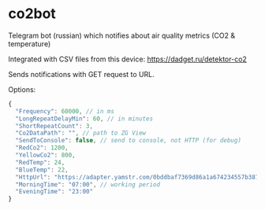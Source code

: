# co2bot
Telegram bot (russian) which notifies about air quality metrics (CO2 &amp; temperature)

Integrated with CSV files from this device: https://dadget.ru/detektor-co2

Sends notifications with GET request to URL.

Options:
```javascript
{
  "Frequency": 60000, // in ms
  "LongRepeatDelayMin": 60, // in minutes
  "ShortRepeatCount": 3,
  "Co2DataPath": "", // path to ZG View
  "SendToConsole": false, // send to console, not HTTP (for debug)
  "RedCo2": 1200,
  "YellowCo2": 800,
  "RedTemp": 24,
  "BlueTemp": 22,
  "HttpUrl": "https://adapter.yamstr.com/0bddbaf7369d86a1a674234557b3872c/-168138256?text=",
  "MorningTime": "07:00", // working period
  "EveningTime": "23:00"
}
```
